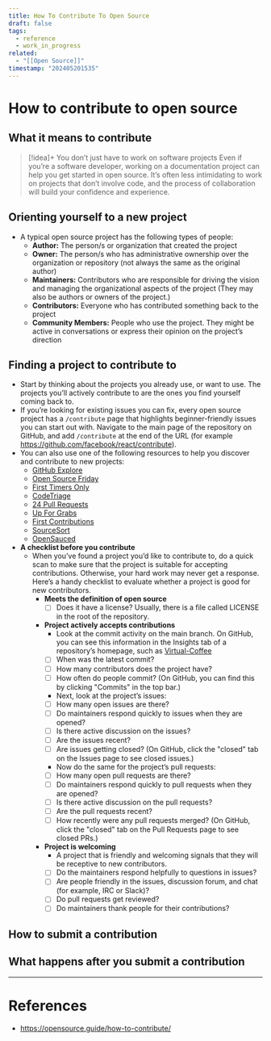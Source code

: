 ```yaml
---
title: How To Contribute To Open Source
draft: false
tags:
  - reference
  - work_in_progress
related:
  - "[[Open Source]]"
timestamp: "202405201535"
---
```


# How to contribute to open source

## What it means to contribute

> [!idea]+ You don’t just have to work on software projects
> Even if you’re a software developer, working on a documentation project can help you get started in open source. It’s often less intimidating to work on projects that don’t involve code, and the process of collaboration will build your confidence and experience.


## Orienting yourself to a new project
- A typical open source project has the following types of people:
	- **Author:** The person/s or organization that created the project
	- **Owner:** The person/s who has administrative ownership over the organization or repository (not always the same as the original author)
	- **Maintainers:** Contributors who are responsible for driving the vision and managing the organizational aspects of the project (They may also be authors or owners of the project.)
	- **Contributors:** Everyone who has contributed something back to the project
	- **Community Members:** People who use the project. They might be active in conversations or express their opinion on the project’s direction

## Finding a project to contribute to
- Start by thinking about the projects you already use, or want to use. The projects you’ll actively contribute to are the ones you find yourself coming back to.
- If you’re looking for existing issues you can fix, every open source project has a `/contribute` page that highlights beginner-friendly issues you can start out with. Navigate to the main page of the repository on GitHub, and add `/contribute` at the end of the URL (for example https://github.com/facebook/react/contribute).
- You can also use one of the following resources to help you discover and contribute to new projects:
	- [GitHub Explore](https://github.com/explore/)
	- [Open Source Friday](https://opensourcefriday.com)
	- [First Timers Only](https://www.firsttimersonly.com/)
	- [CodeTriage](https://www.codetriage.com/)
	- [24 Pull Requests](https://24pullrequests.com/)
	- [Up For Grabs](https://up-for-grabs.net/)
	- [First Contributions](https://firstcontributions.github.io)
	- [SourceSort](https://web.archive.org/web/20201111233803/https://www.sourcesort.com/)
	- [OpenSauced](https://opensauced.pizza/)
- **A checklist before you contribute**
	- When you’ve found a project you’d like to contribute to, do a quick scan to make sure that the project is suitable for accepting contributions. Otherwise, your hard work may never get a response. 
	  Here’s a handy checklist to evaluate whether a project is good for new contributors.
		 -  **Meets the definition of open source**
			  - [ ] Does it have a license? Usually, there is a file called LICENSE in the root of the repository.
		- **Project actively accepts contributions**
			- Look at the commit activity on the main branch. On GitHub, you can see this information in the Insights tab of a repository’s homepage, such as [Virtual-Coffee](https://github.com/Virtual-Coffee/virtualcoffee.io/pulse)
			 - [ ] When was the latest commit?
			 - [ ] How many contributors does the project have?
			 - [ ] How often do people commit? (On GitHub, you can find this by clicking "Commits" in the top bar.)
			- Next, look at the project’s issues:
			 - [ ] How many open issues are there?
			 - [ ] Do maintainers respond quickly to issues when they are opened?
			 - [ ] Is there active discussion on the issues?
			 - [ ] Are the issues recent?
			 - [ ] Are issues getting closed? (On GitHub, click the "closed" tab on the Issues page to see closed issues.)
			- Now do the same for the project’s pull requests:
			- [ ] How many open pull requests are there?
			- [ ] Do maintainers respond quickly to pull requests when they are opened?
			- [ ] Is there active discussion on the pull requests?
			- [ ] Are the pull requests recent?
			- [ ] How recently were any pull requests merged? (On GitHub, click the "closed" tab on the Pull Requests page to see closed PRs.)
		- **Project is welcoming**
			- A project that is friendly and welcoming signals that they will be receptive to new contributors.
			- [ ] Do the maintainers respond helpfully to questions in issues?
			- [ ] Are people friendly in the issues, discussion forum, and chat (for example, IRC or Slack)?
			- [ ] Do pull requests get reviewed?
			- [ ] Do maintainers thank people for their contributions?

## How to submit a contribution

## What happens after you submit a contribution

---
# References
- https://opensource.guide/how-to-contribute/